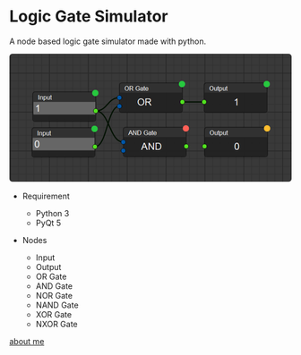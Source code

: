 # Logic Gate Simulator

A node based logic gate simulator made with python.

![Sample](/example.png)

- Requirement
  - Python 3
  - PyQt 5

- Nodes
  - Input
  - Output
  - OR Gate
  - AND Gate
  - NOR Gate
  - NAND Gate
  - XOR Gate
  - NXOR Gate
  
[about me](https://deekshantyadav.github.io/aboutme)
